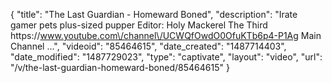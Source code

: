 {
    "title": "The Last Guardian - Homeward Boned",
    "description": "Irate gamer pets plus-sized pupper Editor: Holy Mackerel The Third https:\/\/www.youtube.com\/channel\/UCWQfOwdO0OfuKTb6p4-P1Ag Main Channel ...",
    "videoid": "85464615",
    "date_created": "1487714403",
    "date_modified": "1487729023",
    "type": "captivate",
    "layout": "video",
    "url": "\/v\/the-last-guardian-homeward-boned\/85464615"
}